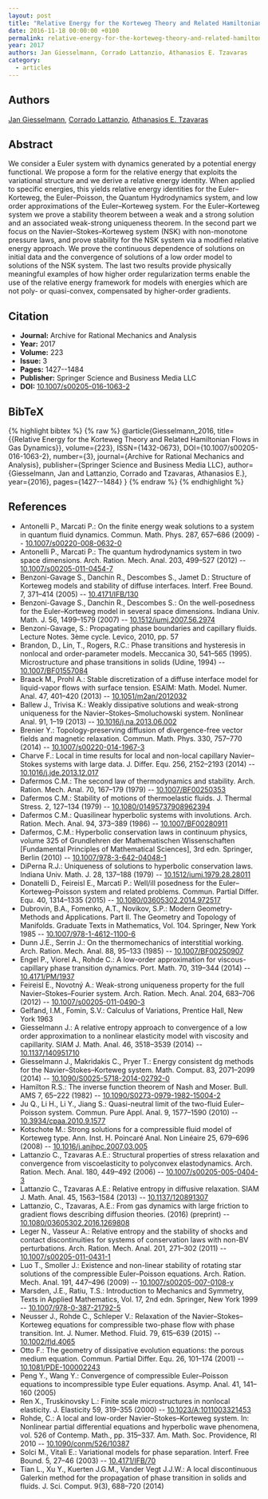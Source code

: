 ```yaml
---
layout: post
title: "Relative Energy for the Korteweg Theory and Related Hamiltonian Flows in Gas Dynamics"
date: 2016-11-18 00:00:00 +0100
permalink: relative-energy-for-the-korteweg-theory-and-related-hamiltonian-flows-in-gas-dynamics
year: 2017
authors: Jan Giesselmann, Corrado Lattanzio, Athanasios E. Tzavaras
category:
  - articles
---
```

 
## Authors
[Jan Giesselmann](authors/jan_giesselmann), [Corrado Lattanzio](authors/corrado_lattanzio), [Athanasios E. Tzavaras](authors/athanasios_e_tzavaras)
 
## Abstract
We consider a Euler system with dynamics generated by a potential energy functional. We propose a form for the relative energy that exploits the variational structure and we derive a relative energy identity. When applied to specific energies, this yields relative energy identities for the Euler–Korteweg, the Euler–Poisson, the Quantum Hydrodynamics system, and low order approximations of the Euler–Korteweg system. For the Euler–Korteweg system we prove a stability theorem between a weak and a strong solution and an associated weak-strong uniqueness theorem. In the second part we focus on the Navier–Stokes–Korteweg system (NSK) with non-monotone pressure laws, and prove stability for the NSK system via a modified relative energy approach. We prove the continuous dependence of solutions on initial data and the convergence of solutions of a low order model to solutions of the NSK system. The last two results provide physically meaningful examples of how higher order regularization terms enable the use of the relative energy framework for models with energies which are not poly- or quasi-convex, compensated by higher-order gradients.
 
## Citation
- **Journal:** Archive for Rational Mechanics and Analysis
- **Year:** 2017
- **Volume:** 223
- **Issue:** 3
- **Pages:** 1427--1484
- **Publisher:** Springer Science and Business Media LLC
- **DOI:** [10.1007/s00205-016-1063-2](https://doi.org/10.1007/s00205-016-1063-2)
 
## BibTeX
{% highlight bibtex %}
{% raw %}
@article{Giesselmann_2016,
  title={{Relative Energy for the Korteweg Theory and Related Hamiltonian Flows in Gas Dynamics}},
  volume={223},
  ISSN={1432-0673},
  DOI={10.1007/s00205-016-1063-2},
  number={3},
  journal={Archive for Rational Mechanics and Analysis},
  publisher={Springer Science and Business Media LLC},
  author={Giesselmann, Jan and Lattanzio, Corrado and Tzavaras, Athanasios E.},
  year={2016},
  pages={1427--1484}
}
{% endraw %}
{% endhighlight %}
 
## References
- Antonelli P., Marcati P.: On the finite energy weak solutions to a system in quantum fluid dynamics. Commun. Math. Phys. 287, 657–686 (2009) -- [10.1007/s00220-008-0632-0](https://doi.org/10.1007/s00220-008-0632-0)
- Antonelli P., Marcati P.: The quantum hydrodynamics system in two space dimensions. Arch. Ration. Mech. Anal. 203, 499–527 (2012) -- [10.1007/s00205-011-0454-7](https://doi.org/10.1007/s00205-011-0454-7)
- Benzoni-Gavage S., Danchin R., Descombes S., Jamet D.: Structure of Korteweg models and stability of diffuse interfaces. Interf. Free Bound. 7, 371–414 (2005) -- [10.4171/IFB/130](https://doi.org/10.4171/IFB/130)
- Benzoni-Gavage S., Danchin R., Descombes S.: On the well-posedness for the Euler–Korteweg model in several space dimensions. Indiana Univ. Math. J. 56, 1499–1579 (2007) -- [10.1512/iumj.2007.56.2974](https://doi.org/10.1512/iumj.2007.56.2974)
- Benzoni-Gavage, S.: Propagating phase boundaries and capillary fluids. Lecture Notes. 3ème cycle. Levico, 2010, pp. 57
- Brandon, D., Lin, T., Rogers, R.C.: Phase transitions and hysteresis in nonlocal and order-parameter models. Meccanica 30, 541–565 (1995). Microstructure and phase transitions in solids (Udine, 1994) -- [10.1007/BF01557084](https://doi.org/10.1007/BF01557084)
- Braack M., Prohl A.: Stable discretization of a diffuse interface model for liquid-vapor flows with surface tension. ESAIM: Math. Model. Numer. Anal. 47, 401–420 (2013) -- [10.1051/m2an/2012032](https://doi.org/10.1051/m2an/2012032)
- Ballew J., Trivisa K.: Weakly dissipative solutions and weak-strong uniqueness for the Navier–Stokes–Smoluchowski system. Nonlinear Anal. 91, 1–19 (2013) -- [10.1016/j.na.2013.06.002](https://doi.org/10.1016/j.na.2013.06.002)
- Brenier Y.: Topology-preserving diffusion of divergence-free vector fields and magnetic relaxation. Commun. Math. Phys. 330, 757–770 (2014) -- [10.1007/s00220-014-1967-3](https://doi.org/10.1007/s00220-014-1967-3)
- Charve F.: Local in time results for local and non-local capillary Navier–Stokes systems with large data. J. Differ. Equ. 256, 2152–2193 (2014) -- [10.1016/j.jde.2013.12.017](https://doi.org/10.1016/j.jde.2013.12.017)
- Dafermos C.M.: The second law of thermodynamics and stability. Arch. Ration. Mech. Anal. 70, 167–179 (1979) -- [10.1007/BF00250353](https://doi.org/10.1007/BF00250353)
- Dafermos C.M.: Stability of motions of thermoelastic fluids. J. Thermal Stress. 2, 127–134 (1979) -- [10.1080/01495737908962394](https://doi.org/10.1080/01495737908962394)
- Dafermos C.M.: Quasilinear hyperbolic systems with involutions. Arch. Ration. Mech. Anal. 94, 373–389 (1986) -- [10.1007/BF00280911](https://doi.org/10.1007/BF00280911)
- Dafermos, C.M.: Hyperbolic conservation laws in continuum physics, volume 325 of Grundlehren der Mathematischen Wissenschaften [Fundamental Principles of Mathematical Sciences], 3rd edn. Springer, Berlin (2010) -- [10.1007/978-3-642-04048-1](https://doi.org/10.1007/978-3-642-04048-1)
- DiPerna R.J.: Uniqueness of solutions to hyperbolic conservation laws. Indiana Univ. Math. J. 28, 137–188 (1979) -- [10.1512/iumj.1979.28.28011](https://doi.org/10.1512/iumj.1979.28.28011)
- Donatelli D., Feireisl E., Marcati P.: Well/ill posedness for the Euler–Korteweg–Poisson system and related problems. Commun. Partial Differ. Equ. 40, 1314–1335 (2015) -- [10.1080/03605302.2014.972517](https://doi.org/10.1080/03605302.2014.972517)
- Dubrovin, B.A., Fomenko, A.T., Novikov, S.P.: Modern Geometry-Methods and Applications. Part II. The Geometry and Topology of Manifolds. Graduate Texts in Mathematics, Vol. 104. Springer, New York 1985 -- [10.1007/978-1-4612-1100-6](https://doi.org/10.1007/978-1-4612-1100-6)
- Dunn J.E., Serrin J.: On the thermomechanics of interstitial working. Arch. Ration. Mech. Anal. 88, 95–133 (1985) -- [10.1007/BF00250907](https://doi.org/10.1007/BF00250907)
- Engel P., Viorel A., Rohde C.: A low-order approximation for viscous-capillary phase transition dynamics. Port. Math. 70, 319–344 (2014) -- [10.4171/PM/1937](https://doi.org/10.4171/PM/1937)
- Feireisl E., Novotný A.: Weak-strong uniqueness property for the full Navier–Stokes–Fourier system. Arch. Ration. Mech. Anal. 204, 683–706 (2012) -- [10.1007/s00205-011-0490-3](https://doi.org/10.1007/s00205-011-0490-3)
- Gelfand, I.M., Fomin, S.V.: Calculus of Variations, Prentice Hall, New York 1963
- Giesselmann J.: A relative entropy approach to convergence of a low order approximation to a nonlinear elasticity model with viscosity and capillarity. SIAM J. Math. Anal. 46, 3518–3539 (2014) -- [10.1137/140951710](https://doi.org/10.1137/140951710)
- Giesselmann J., Makridakis C., Pryer T.: Energy consistent dg methods for the Navier–Stokes–Korteweg system. Math. Comput. 83, 2071–2099 (2014) -- [10.1090/S0025-5718-2014-02792-0](https://doi.org/10.1090/S0025-5718-2014-02792-0)
- Hamilton R.S.: The inverse function theorem of Nash and Moser. Bull. AMS 7, 65–222 (1982) -- [10.1090/S0273-0979-1982-15004-2](https://doi.org/10.1090/S0273-0979-1982-15004-2)
- Ju Q., Li H., Li Y., Jiang S.: Quasi-neutral limit of the two-fluid Euler–Poisson system. Commun. Pure Appl. Anal. 9, 1577–1590 (2010) -- [10.3934/cpaa.2010.9.1577](https://doi.org/10.3934/cpaa.2010.9.1577)
- Kotschote M.: Strong solutions for a compressible fluid model of Korteweg type. Ann. Inst. H. Poincaré Anal. Non Linéaire 25, 679–696 (2008) -- [10.1016/j.anihpc.2007.03.005](https://doi.org/10.1016/j.anihpc.2007.03.005)
- Lattanzio C., Tzavaras A.E.: Structural properties of stress relaxation and convergence from viscoelasticity to polyconvex elastodynamics. Arch. Ration. Mech. Anal. 180, 449–492 (2006) -- [10.1007/s00205-005-0404-3](https://doi.org/10.1007/s00205-005-0404-3)
- Lattanzio C., Tzavaras A.E.: Relative entropy in diffusive relaxation. SIAM J. Math. Anal. 45, 1563–1584 (2013) -- [10.1137/120891307](https://doi.org/10.1137/120891307)
- Lattanzio, C., Tzavaras, A.E.: From gas dynamics with large friction to gradient flows describing diffusion theories. (2016) (preprint) -- [10.1080/03605302.2016.1269808](https://doi.org/10.1080/03605302.2016.1269808)
- Leger N., Vasseur A.: Relative entropy and the stability of shocks and contact discontinuities for systems of conservation laws with non-BV perturbations. Arch. Ration. Mech. Anal. 201, 271–302 (2011) -- [10.1007/s00205-011-0431-1](https://doi.org/10.1007/s00205-011-0431-1)
- Luo T., Smoller J.: Existence and non-linear stability of rotating star solutions of the compressible Euler–Poisson equations. Arch. Ration. Mech. Anal. 191, 447–496 (2009) -- [10.1007/s00205-007-0108-y](https://doi.org/10.1007/s00205-007-0108-y)
- Marsden, J.E., Ratiu, T.S.: Introduction to Mechanics and Symmetry, Texts in Applied Mathematics, Vol. 17, 2nd edn. Springer, New York 1999 -- [10.1007/978-0-387-21792-5](https://doi.org/10.1007/978-0-387-21792-5)
- Neusser J., Rohde C., Schleper V.: Relaxation of the Navier–Stokes–Korteweg equations for compressible two-phase flow with phase transition. Int. J. Numer. Method. Fluid. 79, 615–639 (2015) -- [10.1002/fld.4065](https://doi.org/10.1002/fld.4065)
- Otto F.: The geometry of dissipative evolution equations: the porous medium equation. Commun. Partial Differ. Equ. 26, 101–174 (2001) -- [10.1081/PDE-100002243](https://doi.org/10.1081/PDE-100002243)
- Peng Y., Wang Y.: Convergence of compressible Euler–Poisson equations to incompressible type Euler equations. Asymp. Anal. 41, 141–160 (2005)
- Ren X., Truskinovsky L.: Finite scale microstructures in nonlocal elasticity. J. Elasticity 59, 319–355 (2000) -- [10.1023/A:1011003321453](https://doi.org/10.1023/A:1011003321453)
- Rohde, C.: A local and low-order Navier–Stokes–Korteweg system. In: Nonlinear partial differential equations and hyperbolic wave phenomena, vol. 526 of Contemp. Math., pp. 315–337. Am. Math. Soc. Providence, RI 2010 -- [10.1090/conm/526/10387](https://doi.org/10.1090/conm/526/10387)
- Solci M., Vitali E.: Variational models for phase separation. Interf. Free Bound. 5, 27–46 (2003) -- [10.4171/IFB/70](https://doi.org/10.4171/IFB/70)
- Tian L., Xu Y., Kuerten J.G.M., Vander Vegt J.J.W.: A local discontinuous Galerkin method for the propagation of phase transition in solids and fluids. J. Sci. Comput. 9(3), 688–720 (2014)


